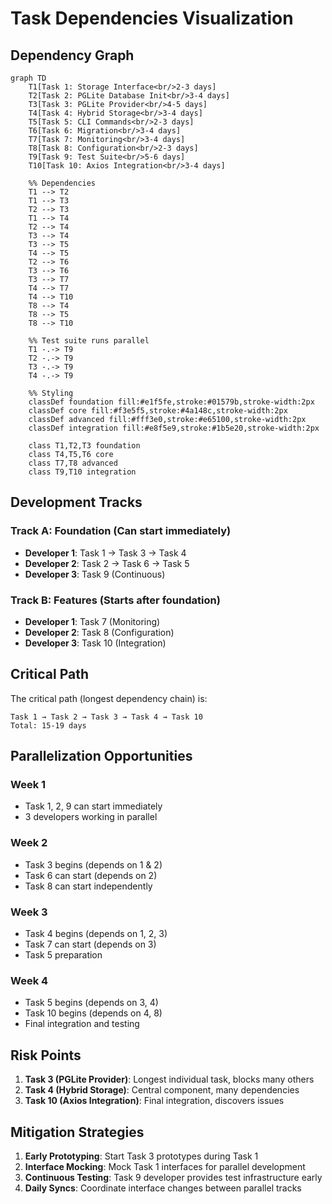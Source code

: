 # Task Dependencies Visualization

## Dependency Graph

```mermaid
graph TD
    T1[Task 1: Storage Interface<br/>2-3 days]
    T2[Task 2: PGLite Database Init<br/>3-4 days]
    T3[Task 3: PGLite Provider<br/>4-5 days]
    T4[Task 4: Hybrid Storage<br/>3-4 days]
    T5[Task 5: CLI Commands<br/>2-3 days]
    T6[Task 6: Migration<br/>3-4 days]
    T7[Task 7: Monitoring<br/>3-4 days]
    T8[Task 8: Configuration<br/>2-3 days]
    T9[Task 9: Test Suite<br/>5-6 days]
    T10[Task 10: Axios Integration<br/>3-4 days]
    
    %% Dependencies
    T1 --> T2
    T1 --> T3
    T2 --> T3
    T1 --> T4
    T2 --> T4
    T3 --> T4
    T3 --> T5
    T4 --> T5
    T2 --> T6
    T3 --> T6
    T3 --> T7
    T4 --> T7
    T4 --> T10
    T8 --> T4
    T8 --> T5
    T8 --> T10
    
    %% Test suite runs parallel
    T1 -.-> T9
    T2 -.-> T9
    T3 -.-> T9
    T4 -.-> T9
    
    %% Styling
    classDef foundation fill:#e1f5fe,stroke:#01579b,stroke-width:2px
    classDef core fill:#f3e5f5,stroke:#4a148c,stroke-width:2px
    classDef advanced fill:#fff3e0,stroke:#e65100,stroke-width:2px
    classDef integration fill:#e8f5e9,stroke:#1b5e20,stroke-width:2px
    
    class T1,T2,T3 foundation
    class T4,T5,T6 core
    class T7,T8 advanced
    class T9,T10 integration
```

## Development Tracks

### Track A: Foundation (Can start immediately)
- **Developer 1**: Task 1 → Task 3 → Task 4
- **Developer 2**: Task 2 → Task 6 → Task 5
- **Developer 3**: Task 9 (Continuous)

### Track B: Features (Starts after foundation)
- **Developer 1**: Task 7 (Monitoring)
- **Developer 2**: Task 8 (Configuration)
- **Developer 3**: Task 10 (Integration)

## Critical Path
The critical path (longest dependency chain) is:
```
Task 1 → Task 2 → Task 3 → Task 4 → Task 10
Total: 15-19 days
```

## Parallelization Opportunities

### Week 1
- Task 1, 2, 9 can start immediately
- 3 developers working in parallel

### Week 2
- Task 3 begins (depends on 1 & 2)
- Task 6 can start (depends on 2)
- Task 8 can start independently

### Week 3
- Task 4 begins (depends on 1, 2, 3)
- Task 7 can start (depends on 3)
- Task 5 preparation

### Week 4
- Task 5 begins (depends on 3, 4)
- Task 10 begins (depends on 4, 8)
- Final integration and testing

## Risk Points

1. **Task 3 (PGLite Provider)**: Longest individual task, blocks many others
2. **Task 4 (Hybrid Storage)**: Central component, many dependencies
3. **Task 10 (Axios Integration)**: Final integration, discovers issues

## Mitigation Strategies

1. **Early Prototyping**: Start Task 3 prototypes during Task 1
2. **Interface Mocking**: Mock Task 1 interfaces for parallel development
3. **Continuous Testing**: Task 9 developer provides test infrastructure early
4. **Daily Syncs**: Coordinate interface changes between parallel tracks